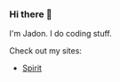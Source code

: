 ### Hi there 👋

I'm Jadon.
I do coding stuff.

Check out my sites:
* [Spirit](https://whotheoof.github.io)

